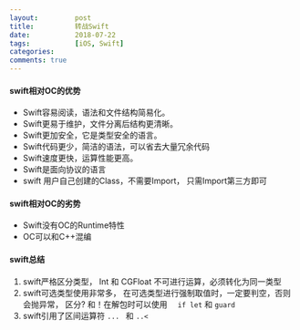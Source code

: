 ```yaml
---
layout:         post
title:          转战Swift
date:           2018-07-22
tags:           [iOS, Swift]
categories:
comments: true
---
```




#### swift相对OC的优势

* Swift容易阅读，语法和文件结构简易化。
* Swift更易于维护，文件分离后结构更清晰。
* Swift更加安全，它是类型安全的语言。
* Swift代码更少，简洁的语法，可以省去大量冗余代码
* Swift速度更快，运算性能更高。
* Swift是面向协议的语言
* swift 用户自己创建的Class，不需要Import， 只需Import第三方即可


#### swift相对OC的劣势
* Swift没有OC的Runtime特性
* OC可以和C++混编

#### swift总结
1. swift严格区分类型， Int 和 CGFloat 不可进行运算，必须转化为同一类型
2. swift可选类型使用非常多， 在可选类型进行强制取值时，一定要判空，否则会抛异常， 区分? 和！在解包时可以使用  ```  if let```  和  ```guard ```
3. swift引用了区间运算符 ```... ``` 和 ```..<```



